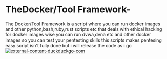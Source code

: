 # TheDocker/Tool Framework- 

The Docker/Tool Framework  is  a script where you can run docker images and other python,bash,ruby,rust scripts etc that deals with ethical hacking for docker images wise you can run dvwa,dvna etc  and other docker images so you can test your pentesting skills this scripts makes pentesing easy script isn't fully done but i will release the code as i go 
<a href="https://ibb.co/Q8dWhmx"><img src="https://i.ibb.co/f8v3Z0T/Screenshot-20210315-200923.png" alt="external-content-duckduckgo-com" border="0"></a>
